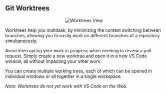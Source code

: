 ## Git Worktrees

<p align="center">
  <img src="../../images/docs/worktrees-illustrated.png" alt="Worktrees View"/>
</p>

Worktrees help you multitask, by minimizing the context switching between branches, allowing you to easily work on different branches of a repository simultaneously.

Avoid interrupting your work in progress when needing to review a pull request. Simply create a new worktree and open it in a new VS Code window, all without impacting your other work.

You can create multiple working trees, each of which can be opened in individual windows or all together in a single workspace.

_Note: Worktrees do not yet work with VS Code on the Web._
